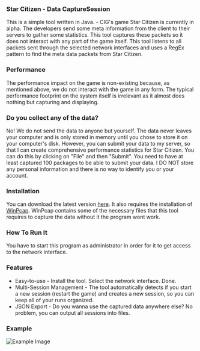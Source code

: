 ### Star Citizen - Data CaptureSession

This is a simple tool written in Java. - CIG's game Star Citizen is currently in alpha. The developers send some meta information
from the client to their servers to gather some statistics. This tool captures these packets so it does not interact with
any part of the game itself. This tool listens to all packets sent through the selected network interfaces and uses a
RegEx pattern to find the meta data packets from Star Citizen.

### Performance

The performance impact on the game is non-existing because, as mentioned above, we do not interact with the game in any form.
The typical performance footprint on the system itself is irrelevant as it almost does nothing but capturing and displaying.

### Do you collect any of the data?

No! We do not send the data to anyone but yourself. The data never leaves your computer and is only stored in memory until
you chose to store it on your computer's disk. However, you can submit your data to my server, so that I can create comprehensive performance statistics for Star Citizen. You can do this by clicking on "File" and then "Submit". You need to have at least captured 100 packages to be able to submit your data. I DO NOT store any personal information and there is no way to identify you or your account.

### Installation

You can download the latest version [here](https://github.com/starcitizendotguide/DataCapture/releases). It also requires
the installation of [WinPcap](https://www.winpcap.org/install/default.htm). WinPcap contains some of the necessary files that
this tool requires to capture the data without it the program wont work. 

### How To Run It
You have to start this program as administrator in order for it to get access to the network interface.

### Features

 - Easy-to-use - Install the tool. Select the network interface. Done.
 - Multi-Session Management - The tool automatically detects if you start a new session (restart the game) and creates
 a new session, so you can keep all of your runs organized.
 - JSON Export - Do you wanna use the captured data anywhere else? No problem, you can output all sessions into files.

### Example

![Example Image](https://screenshotscdn.firefoxusercontent.com/images/be0c3550-aa6c-4915-bc64-191cda127933.png)

